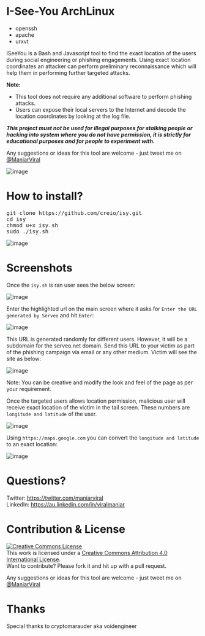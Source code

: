# I-See-You ArchLinux

- openssh
- apache
- urxvt

ISeeYou is a Bash and Javascript tool to find the exact location of the users during social engineering or phishing engagements. Using exact location coordinates an attacker can perform preliminary reconnaissance which will help them in performing further targeted attacks.

<B>Note:</B><Br>
- This tool does not require any additional software to perform phishing attacks.
- Users can expose their local servers to the Internet and decode the location coordinates by looking at the log file.

<B><I>This project must not be used for illegal purposes for stalking people or hacking into system where you do not have permission, it is strictly for educational purposes and for people to experiment with.</I></B>

Any suggestions or ideas for this tool are welcome - just tweet me on [@ManiarViral](https://twitter.com/maniarviral)

![image](https://user-images.githubusercontent.com/3501170/55272562-2d894b80-5312-11e9-8fec-0be64a00c317.png)

# How to install?

<pre>
git clone https://github.com/creio/isy.git
cd isy
chmod u+x isy.sh
sudo ./isy.sh
</pre>
![image](https://user-images.githubusercontent.com/3501170/55271795-e9447e00-5306-11e9-8a52-30251d1fc156.png)

# Screenshots

Once the `isy.sh` is ran user sees the below screen:

![image](https://user-images.githubusercontent.com/3501170/55271919-00846b00-5309-11e9-8002-1007022ed323.png)

Enter the highlighted url on the main screen where it asks for `Enter the URL generated by Serveo` and hit `Enter`:

![image](https://user-images.githubusercontent.com/3501170/55271934-3aee0800-5309-11e9-86bc-6cd1c843e635.png)

This URL is generated randomly for different users. However, it will be a subdomain for the serveo.net domain. Send this URL to your victim as part of the phishing campaign via email or any other medium. Victim will see the site as below:

![image](https://user-images.githubusercontent.com/3501170/55271752-34aa5c80-5306-11e9-87b2-fa4f54321fe3.png)

Note: You can be creative and modify the look and feel of the page as per your requirement.

Once the targeted users allows location permission, malicious user will receive exact location of the victim in the tail screen. These numbers are `longitude and latitude` of the user.

![image](https://user-images.githubusercontent.com/3501170/55271965-cbc4e380-5309-11e9-8dca-5a1f5933c1c7.png)

Using `https://maps.google.com` you can convert the `longitude and latitude` to an exact location:

![image](https://user-images.githubusercontent.com/3501170/55271991-4e4da300-530a-11e9-91ec-2fb83ef46461.png)

# Questions?

Twitter: https://twitter.com/maniarviral <br>
LinkedIn: https://au.linkedin.com/in/viralmaniar

# Contribution & License

<a rel="license" href="http://creativecommons.org/licenses/by/4.0/"><img alt="Creative Commons License" style="border-width:0" src="https://i.creativecommons.org/l/by/4.0/80x15.png" /></a><br />This work is licensed under a <a rel="license" href="http://creativecommons.org/licenses/by/4.0/">Creative Commons Attribution 4.0 International License</a>.</br>
Want to contribute? Please fork it and hit up with a pull request.

Any suggestions or ideas for this tool are welcome - just tweet me on [@ManiarViral](https://twitter.com/maniarviral)

# Thanks

Special thanks to cryptomarauder aka voidengineer

